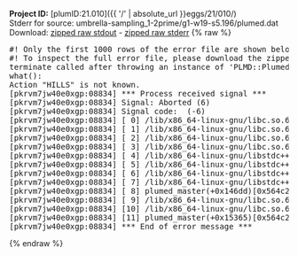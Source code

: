 **Project ID:** [plumID:21.010]({{ '/' | absolute_url }}eggs/21/010/)  
Stderr for source:  umbrella-sampling_1-2prime/g1-w19-s5.196/plumed.dat   
Download: [zipped raw stdout](plumed.dat.plumed_master.stdout.txt.zip) - [zipped raw stderr](plumed.dat.plumed_master.stderr.txt.zip) 
{% raw %}
<pre>
#! Only the first 1000 rows of the error file are shown below
#! To inspect the full error file, please download the zipped raw stderr file above
terminate called after throwing an instance of 'PLMD::Plumed::Exception'
what():
Action "HILLS" is not known.
[pkrvm7jw40e0xgp:08834] *** Process received signal ***
[pkrvm7jw40e0xgp:08834] Signal: Aborted (6)
[pkrvm7jw40e0xgp:08834] Signal code:  (-6)
[pkrvm7jw40e0xgp:08834] [ 0] /lib/x86_64-linux-gnu/libc.so.6(+0x45330)[0x7fad6da45330]
[pkrvm7jw40e0xgp:08834] [ 1] /lib/x86_64-linux-gnu/libc.so.6(pthread_kill+0x11c)[0x7fad6da9eb2c]
[pkrvm7jw40e0xgp:08834] [ 2] /lib/x86_64-linux-gnu/libc.so.6(gsignal+0x1e)[0x7fad6da4527e]
[pkrvm7jw40e0xgp:08834] [ 3] /lib/x86_64-linux-gnu/libc.so.6(abort+0xdf)[0x7fad6da288ff]
[pkrvm7jw40e0xgp:08834] [ 4] /lib/x86_64-linux-gnu/libstdc++.so.6(+0xa5ff5)[0x7fad6dea5ff5]
[pkrvm7jw40e0xgp:08834] [ 5] /lib/x86_64-linux-gnu/libstdc++.so.6(+0xbb0da)[0x7fad6debb0da]
[pkrvm7jw40e0xgp:08834] [ 6] /lib/x86_64-linux-gnu/libstdc++.so.6(_ZSt10unexpectedv+0x0)[0x7fad6dea5a55]
[pkrvm7jw40e0xgp:08834] [ 7] /lib/x86_64-linux-gnu/libstdc++.so.6(+0xa5a6f)[0x7fad6dea5a6f]
[pkrvm7jw40e0xgp:08834] [ 8] plumed_master(+0x146dd)[0x564c256be6dd]
[pkrvm7jw40e0xgp:08834] [ 9] /lib/x86_64-linux-gnu/libc.so.6(+0x2a1ca)[0x7fad6da2a1ca]
[pkrvm7jw40e0xgp:08834] [10] /lib/x86_64-linux-gnu/libc.so.6(__libc_start_main+0x8b)[0x7fad6da2a28b]
[pkrvm7jw40e0xgp:08834] [11] plumed_master(+0x15365)[0x564c256bf365]
[pkrvm7jw40e0xgp:08834] *** End of error message ***
</pre>
{% endraw %}
